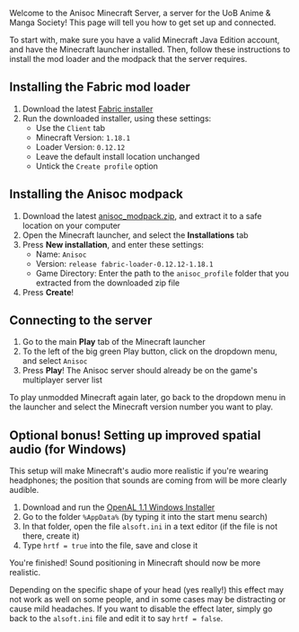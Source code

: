 Welcome to the Anisoc Minecraft Server, a server for the UoB Anime & Manga Society! This page will tell you how to get set up and connected.

To start with, make sure you have a valid Minecraft Java Edition account, and have the Minecraft launcher installed. Then, follow these instructions to install the mod loader and the modpack that the server requires.

## Installing the Fabric mod loader

1. Download the latest [Fabric installer](https://fabricmc.net/use/installer/)
2. Run the downloaded installer, using these settings:
    - Use the `Client` tab
    - Minecraft Version: `1.18.1`
    - Loader Version: `0.12.12`
    - Leave the default install location unchanged
    - Untick the `Create profile` option

## Installing the Anisoc modpack

1. Download the latest [anisoc_modpack.zip](https://github.com/BravelyPeculiar/anisoc-server/releases), and extract it to a safe location on your computer
2. Open the Minecraft launcher, and select the **Installations** tab
3. Press **New installation**, and enter these settings:
    - Name: `Anisoc`
    - Version: `release fabric-loader-0.12.12-1.18.1`
    - Game Directory: Enter the path to the `anisoc_profile` folder that you extracted from the downloaded zip file
4. Press **Create**!

## Connecting to the server

1. Go to the main **Play** tab of the Minecraft launcher
2. To the left of the big green Play button, click on the dropdown menu, and select `Anisoc`
3. Press **Play**! The Anisoc server should already be on the game's multiplayer server list

To play unmodded Minecraft again later, go back to the dropdown menu in the launcher and select the Minecraft version number you want to play.

## Optional bonus! Setting up improved spatial audio (for Windows)

This setup will make Minecraft's audio more realistic if you're wearing headphones; the position that sounds are coming from will be more clearly audible.

1. Download and run the [OpenAL 1.1 Windows Installer](https://www.openal.org/downloads/)
2. Go to the folder `%AppData%` (by typing it into the start menu search)
3. In that folder, open the file `alsoft.ini` in a text editor (if the file is not there, create it)
4. Type `hrtf = true` into the file, save and close it

You're finished! Sound positioning in Minecraft should now be more realistic.

Depending on the specific shape of your head (yes really!) this effect may not work as well on some people, and in some cases may be distracting or cause mild headaches. If you want to disable the effect later, simply go back to the `alsoft.ini` file and edit it to say `hrtf = false`.
